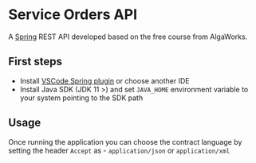 # Service Orders API

A [Spring](https://spring.io/) REST API developed based on the free course from AlgaWorks.

## First steps

- Install [VSCode Spring plugin](https://spring.io/tools) or choose another IDE
- Install Java SDK (JDK 11 >) and set `JAVA_HOME` environment variable to your system pointing to the SDK path

## Usage

Once running the application you can choose the contract language by setting the header `Accept` as - `application/json` or `application/xml`